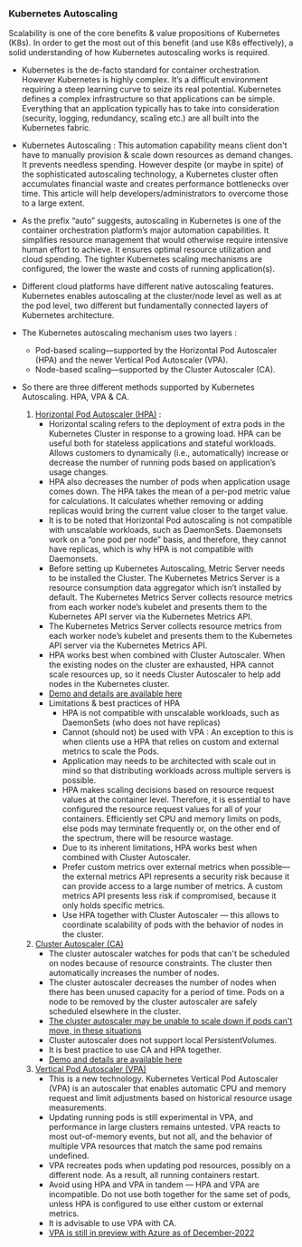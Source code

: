 ### Kubernetes Autoscaling
Scalability is one of the core benefits & value propositions of Kubernetes (K8s). In order to get the most out of this benefit (and use K8s effectively), a solid understanding of how Kubernetes autoscaling works is required.  <br/>
* Kubernetes is the de-facto standard for container orchestration. However Kubernetes is highly complex. It’s a difficult environment requiring a steep learning curve to seize its real potential. Kubernetes defines a complex infrastructure so that applications can be simple. Everything that an application typically has to take into consideration (security, logging, redundancy, scaling etc.) are all built into the Kubernetes fabric. <br/>
* Kubernetes Autoscaling : This automation capability means client don't have to manually provision & scale down resources as demand changes. It prevents needless spending. However despite (or maybe in spite) of the sophisticated autoscaling technology, a Kubernetes cluster often accumulates financial waste and creates performance bottlenecks over time. This article will help developers/administrators to overcome those to a large extent. <br/>
* As the prefix “auto” suggests, autoscaling in Kubernetes is one of the container orchestration platform’s major automation capabilities. It simplifies resource management that would otherwise require intensive human effort to achieve. It ensures optimal resource utilization and cloud spending. The tighter Kubernetes scaling mechanisms are configured, the lower the waste and costs of running application(s).  <br/>
* Different cloud platforms have different native autoscaling features. Kubernetes enables autoscaling at the cluster/node level as well as at the pod level, two different but fundamentally connected layers of Kubernetes architecture. <br/>
* The Kubernetes autoscaling mechanism uses two layers : 
  * Pod-based scaling—supported by the Horizontal Pod Autoscaler (HPA) and the newer Vertical Pod Autoscaler (VPA).<br/>
  * Node-based scaling—supported by the Cluster Autoscaler (CA). <br/>
* So there are three different methods supported by Kubernetes Autoscaling. HPA, VPA & CA. <br/>

   1. [Horizontal Pod Autoscaler (HPA)](https://kubernetes.io/docs/tasks/run-application/horizontal-pod-autoscale/) : <br/>
      * Horizontal scaling refers to the deployment of extra pods in the Kubernetes Cluster in response to a growing load. HPA can be useful both for stateless applications and stateful workloads. Allows customers to dynamically (i.e., automatically) increase or decrease the number of running pods based on application’s usage changes.<br/>
      * HPA also decreases the number of pods when application usage comes down. The HPA takes the mean of a per-pod metric value for calculations. It calculates whether removing or adding replicas would bring the current value closer to the target value. <br/>
      * It is to be noted that Horizontal Pod autoscaling is not compatible with unscalable workloads,  such as DaemonSets. Daemonsets work on a “one pod per node” basis, and therefore, they cannot have replicas, which is why HPA is not compatible with Daemonsets. <br/>
      * Before setting up Kubernetes Autoscaling, Metric Server needs to be installed the Cluster. The Kubernetes Metrics Server is a resource consumption data aggregator which isn’t installed by default. The Kubernetes Metrics Server collects resource metrics from each worker node’s kubelet and presents them to the Kubernetes API server via the Kubernetes Metrics API. <br/>
      * The Kubernetes Metrics Server collects resource metrics from each worker node’s kubelet and presents them to the Kubernetes API server via the Kubernetes Metrics API.<br/>
      * HPA works best when combined with Cluster Autoscaler. When the existing nodes on the cluster are exhausted, HPA cannot scale resources up, so it needs Cluster Autoscaler to help add nodes in the Kubernetes cluster.<br/>
      * [Demo and details are available here](https://github.com/somrajroy/Kubernetes-HPA-minikube)<br/>
      * Limitations & best practices of HPA <br/>
        * HPA is not compatible with unscalable workloads,  such as DaemonSets (who does not have replicas) <br/>
        * Cannot (should not) be used with VPA : An exception to this is when clients use a HPA that relies on custom and external metrics to scale the Pods.<br/>
        * Application may needs to be architected with scale out in mind so that distributing workloads across multiple servers is possible. <br/>
        * HPA makes scaling decisions based on resource request values at the container level. Therefore, it is essential to have configured the resource request values for all of your containers. Efficiently set CPU and memory limits on pods, else pods may terminate frequently or, on the other end of the spectrum, there will be resource wastage. <br/>
        * Due to its inherent limitations, HPA works best when combined with Cluster Autoscaler.  <br/>
        * Prefer custom metrics over external metrics when possible—the external metrics API represents a security risk because it can provide access to a large number of metrics. A custom metrics API presents less risk if compromised, because it only holds specific metrics.<br/>
        * Use HPA together with Cluster Autoscaler — this allows to coordinate scalability of pods with the behavior of nodes in the cluster. <br/>
   3. [Cluster Autoscaler (CA)](https://github.com/kubernetes/autoscaler/tree/master/cluster-autoscaler#cluster-autoscaler) <br/>
        * The cluster autoscaler watches for pods that can't be scheduled on nodes because of resource constraints. The cluster then automatically increases the number of nodes.<br/>
        * The cluster autoscaler decreases the number of nodes when there has been unused capacity for a period of time. Pods on a node to be removed by the cluster autoscaler are safely scheduled elsewhere in the cluster.<br/>
        * [The cluster autoscaler may be unable to scale down if pods can't move, in these situations](https://github.com/kubernetes/autoscaler/blob/master/cluster-autoscaler/FAQ.md#what-types-of-pods-can-prevent-ca-from-removing-a-node)<br/>
        * Cluster autoscaler does not support local PersistentVolumes. <br/>
        * It is best practice to use CA and HPA together. <br/>
        * [Demo and details are available here](https://github.com/somrajroy/AWS-EKS-Cluster-Autoscaling)<br/>
   5. [Vertical Pod Autoscaler (VPA)](https://github.com/kubernetes/autoscaler/tree/master/vertical-pod-autoscaler)<br/>
        * This is a new technology. Kubernetes Vertical Pod Autoscaler (VPA) is an autoscaler that enables automatic CPU and memory request and limit adjustments based on historical resource usage measurements. <br/>
        * Updating running pods is still experimental in VPA, and performance in large clusters remains untested. VPA reacts to most out-of-memory events, but not all, and the behavior of multiple VPA resources that match the same pod remains undefined. <br/>
        * VPA recreates pods when updating pod resources, possibly on a different node. As a result, all running containers restart.<br/>
        * Avoid using HPA and VPA in tandem — HPA and VPA are incompatible. Do not use both together for the same set of pods, unless HPA is configured to use either custom or external metrics.<br/>
        * It is advisable to use VPA with CA.<br/>
        * [VPA is still in preview with Azure as of December-2022](https://learn.microsoft.com/en-us/azure/aks/vertical-pod-autoscaler)<br/>
